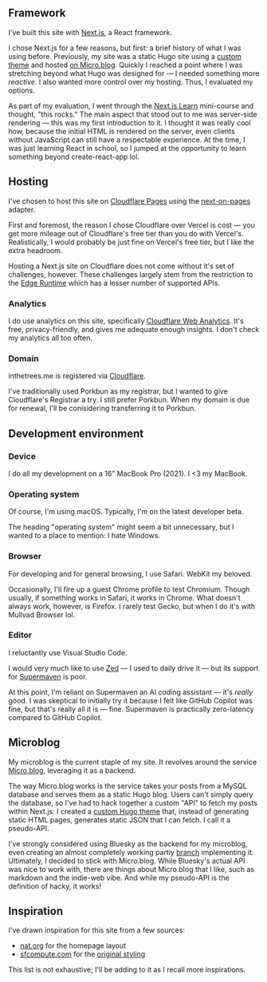## Framework

I've built this site with [Next.js](https://nextjs.org), a React framework.

I chose Next.js for a few reasons, but first: a brief history of what I was using before. Previously, my site was a static Hugo site using a [custom theme](https://github.com/in-the-trees/micro.blog-hugo) and hosted [on Micro.blog](https://help.micro.blog/t/custom-themes/59). Quickly I reached a point where I was stretching beyond what Hugo was designed for — I needed something more *reactive*. I also wanted more control over my hosting. Thus, I evaluated my options.

As part of my evaluation, I went through the [Next.js Learn](https://nextjs.org/learn) mini-course and thought, "this rocks." The main aspect that stood out to me was server-side rendering — this was my first introduction to it. I thought it was really cool how, because the initial HTML is rendered on the server, even clients without JavaScript can still have a respectable experience. At the time, I was just learning React in school, so I jumped at the opportunity to learn something beyond create-react-app lol.

## Hosting

I've chosen to host this site on [Cloudflare Pages](https://pages.cloudflare.com) using the [next-on-pages](https://github.com/cloudflare/next-on-pages) adapter.

First and foremost, the reason I chose Cloudflare over Vercel is cost — you get more mileage out of Cloudflare's free tier than you do with Vercel's. Realistically, I would probably be just fine on Vercel's free tier, but I like the extra headroom.

Hosting a Next.js site on Cloudflare does not come without it's set of challenges, however. These challenges largely stem from the restriction to the [Edge Runtime](https://nextjs.org/docs/app/building-your-application/rendering/edge-and-nodejs-runtimes) which has a lesser number of supported APIs.

### Analytics

I do use analytics on this site, specifically [Cloudflare Web Analytics](https://www.cloudflare.com/web-analytics/). It's free, privacy-friendly, and gives me adequate enough insights. I don't check my analytics all too often.

### Domain

inthetrees.me is registered via [Cloudflare](https://www.cloudflare.com/products/registrar/).

I've traditionally used Porkbun as my registrar, but I wanted to give Cloudflare's Registrar a try. I still prefer Porkbun. When my domain is due for renewal, I'll be conisidering transferring it to Porkbun.

## Development environment

### Device

I do all my development on a 16" MacBook Pro (2021). I \<3 my MacBook.

### Operating system

Of course, I'm using macOS. Typically, I'm on the latest developer beta.

The heading "operating system" might seem a bit unnecessary, but I wanted to a place to mention: I hate Windows.

### Browser

For developing and for general browsing, I use Safari. WebKit my beloved.

Occasionally, I'll fire up a guest Chrome profile to test Chromium. Though usually, if something works in Safari, it works in Chrome. What doesn't always work, however, is Firefox. I rarely test Gecko, but when I do it's with Mullvad Browser lol.

### Editor

I reluctantly use Visual Studio Code.

I would very much like to use [Zed](https://zed.dev) — I used to daily drive it — but its support for [Supermaven](https://supermaven.com) is poor.

At this point, I'm reliant on Supermaven an AI coding assistant — it's *really* good. I was skeptical to initially try it because I felt like GitHub Copilot was fine, but that's really all it is — fine. Supermaven is practically zero-latency compared to GitHub Copilot.

## Microblog

My microblog is the current staple of my site. It revolves around the service [Micro.blog](https://micro.blog), leveraging it as a backend.

The way Micro.blog works is the service takes your posts from a MySQL database and serves them as a static Hugo blog. Users can't simply query the database, so I've had to hack together a custom "API" to fetch my posts within Next.js: I created a [custom Hugo theme](https://github.com/in-the-trees/micro.blog-api) that, instead of generating static HTML pages, generates static JSON that I can fetch. I call it a pseudo-API.

I've strongly considered using Bluesky as the backend for my microblog, even creating an almost completely working partiy [branch](https://github.com/in-the-trees/next-jade/tree/bluesky) implementing it. Ultimately, I decided to stick with Micro.blog. While Bluesky's actual API was nice to work with, there are things about Micro.blog that I like, such as markdown and the indie-web vibe. And while my pseudo-API is the definition of hacky, it works!

## Inspiration

I've drawn inspiration for this site from a few sources:
- [nat.org](https://nat.org) for the homepage layout
- [sfcompute.com](https://sfcompute.com) for the [original styling](https://web.archive.org/web/20240602191402/https://inthetrees.me/)

This list is not exhaustive; I'll be adding to it as I recall more inspirations.